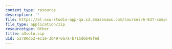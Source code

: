 ```yaml
---
content_type: resource
description: ''
file: https://ol-ocw-studio-app-qa.s3.amazonaws.com/courses/6-837-computer-graphics-fall-2012/52780d52ec1e3b496a7ab71bd6b48fed_a3soln.zip
file_type: application/zip
resourcetype: Other
title: a3soln.zip
uid: 52780d52-ec1e-3b49-6a7a-b71bd6b48fed
---
```

